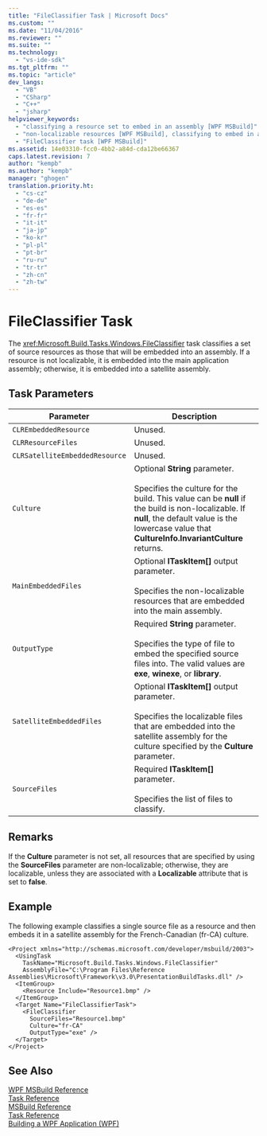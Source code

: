 ```yaml
---
title: "FileClassifier Task | Microsoft Docs"
ms.custom: ""
ms.date: "11/04/2016"
ms.reviewer: ""
ms.suite: ""
ms.technology: 
  - "vs-ide-sdk"
ms.tgt_pltfrm: ""
ms.topic: "article"
dev_langs: 
  - "VB"
  - "CSharp"
  - "C++"
  - "jsharp"
helpviewer_keywords: 
  - "classifying a resource set to embed in an assembly [WPF MSBuild]"
  - "non-localizable resources [WPF MSBuild], classifying to embed in an assembly"
  - "FileClassifier task [WPF MSBuild]"
ms.assetid: 14e03310-fcc0-4bb2-a84d-cda12be66367
caps.latest.revision: 7
author: "kempb"
ms.author: "kempb"
manager: "ghogen"
translation.priority.ht: 
  - "cs-cz"
  - "de-de"
  - "es-es"
  - "fr-fr"
  - "it-it"
  - "ja-jp"
  - "ko-kr"
  - "pl-pl"
  - "pt-br"
  - "ru-ru"
  - "tr-tr"
  - "zh-cn"
  - "zh-tw"
---
```

# FileClassifier Task
The <xref:Microsoft.Build.Tasks.Windows.FileClassifier> task classifies a set of source resources as those that will be embedded into an assembly. If a resource is not localizable, it is embedded into the main application assembly; otherwise, it is embedded into a satellite assembly.  
  
## Task Parameters  
  
|Parameter|Description|  
|---------------|-----------------|  
|`CLREmbeddedResource`|Unused.|  
|`CLRResourceFiles`|Unused.|  
|`CLRSatelliteEmbeddedResource`|Unused.|  
|`Culture`|Optional **String** parameter.<br /><br /> Specifies the culture for the build. This value can be **null** if the build is non-localizable. If **null**, the default value is the lowercase value that **CultureInfo.InvariantCulture** returns.|  
|`MainEmbeddedFiles`|Optional **ITaskItem[]** output parameter.<br /><br /> Specifies the non-localizable resources that are embedded into the main assembly.|  
|`OutputType`|Required **String** parameter.<br /><br /> Specifies the type of file to embed the specified source files into. The valid values are **exe**, **winexe**, or **library**.|  
|`SatelliteEmbeddedFiles`|Optional **ITaskItem[]** output parameter.<br /><br /> Specifies the localizable files that are embedded into the satellite assembly for the culture specified by the **Culture** parameter.|  
|`SourceFiles`|Required **ITaskItem[]** parameter.<br /><br /> Specifies the list of files to classify.|  
  
## Remarks  
 If the **Culture** parameter is not set, all resources that are specified by using the **SourceFiles** parameter are non-localizable; otherwise, they are localizable, unless they are associated with a **Localizable** attribute that is set to **false**.  
  
## Example  
 The following example classifies a single source file as a resource and then embeds it in a satellite assembly for the French-Canadian (fr-CA) culture.  
  
```  
<Project xmlns="http://schemas.microsoft.com/developer/msbuild/2003">  
  <UsingTask  
    TaskName="Microsoft.Build.Tasks.Windows.FileClassifier"   
    AssemblyFile="C:\Program Files\Reference Assemblies\Microsoft\Framework\v3.0\PresentationBuildTasks.dll" />  
  <ItemGroup>  
    <Resource Include="Resource1.bmp" />  
  </ItemGroup>  
  <Target Name="FileClassifierTask">  
    <FileClassifier  
      SourceFiles="Resource1.bmp"  
      Culture="fr-CA"  
      OutputType="exe" />  
  </Target>  
</Project>  
```  
  
## See Also  
 [WPF MSBuild Reference](../msbuild/wpf-msbuild-reference.md)   
 [Task Reference](../msbuild/wpf-msbuild-task-reference.md)   
 [MSBuild Reference](../msbuild/msbuild-reference.md)   
 [Task Reference](../msbuild/msbuild-task-reference.md)   
 [Building a WPF Application (WPF)](../Topic/Building%20a%20WPF%20Application%20\(WPF\).md)